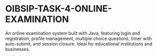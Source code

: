 # OIBSIP-TASK-4-ONLINE-EXAMINATION
An online examination system built with Java, featuring login and registration, profile management, multiple choice questions, timer with auto-submit, and session closure. Ideal for educational institutions and businesses.
